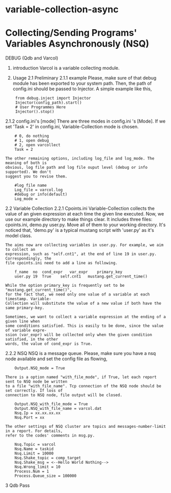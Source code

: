 # variable-collection-async
# Collecting/Sending Programs' Variables  Asynchronously (NSQ)

DEBUG (Qdb and Varcol)

1. introduction
   Varcol is a variable collecting module.

2. Usage
2.1 Preliminary
2.1.1 example
    Please, make sure of that debug module has been exported to your system path. Then,
    the path of config.ini should be passed to Injector. A simple example like this,

        from debug.inject import Injector
        Injector(config_path).start()
        # User Programmes Here
        Injector().stop()

2.1.2 config.ini's [mode]
    There are three modes in config.ini 's [Mode]. If we set 'Task = 2' in config.ini,
    Variable-Collection mode is chosen.

        # 0, do nothing
        # 1, open debug
        # 2, open varcollect
        Task = 2

    The other remaining options, including log_file and log_mode. The meaning of both is
    obvious, log file path and log file ouput level (debug or info supported). We don't
    suggest you to revise them.

        #log file name
        Log_file = varcol.log
        #debug or info(default)
        Log_mode =

2.2 Variable Collection
2.2.1 Cpoints.ini
    Variable-Collection collects the value of an given expression at each time the given
    line executed. Now, we use our example directory to make things clear.
    It includes three files: cpoints.ini, demo.py user.py. Move all of them to your working
    directory. It's noticed that, 'demo.py' is a typical mustang script with 'user.py' as
    it's model class.

    The aims now are collecting variables in user.py. For example, we aim to collect an
    expression, such as "self.cnt1", at the end of line 19 in user.py. Correspondingly, the
    file cpoints.ini need to add a line as following.

        f_name	no	cond_expr	var_expr	primary_key
        user.py	19	True	self.cnt1	mustang.get_current_time()

    While the option primary_key is frequently set to be "mustang.get_current_time()",
    for the fact that, we need only one value of a variable at each timestamp. Variable-
    Collection will substitute the value of a new value if both have the same primary-key.

    Sometimes, we want to collect a variable expression at the ending of a given line when
    some conditions satisfied. This is easily to be done, since the value of variable expre-
    ssion (var_expr) will be collected only when the given condition satisfied, in the other
    words, the value of cond_expr is True.

2.2.2 NSQ
    NSQ is a message queue. Please, make sure you have a nsq node available and set the config
    file as flowing,

        Output.NSQ_mode = True

    There is a option named "with_file_mode", if True, let each report sent to NSQ node be written
    to a file "with_file_name". Tcp connection of the NSQ node should be set correctly. If loss of
    connection to NSQ node, file output will be closed.

        Output.NSQ_with_file_mode = True
        Output.NSQ_with_file_name = varcol.dat
        Nsq.Ip = xx.xx.xx.xx
        Nsq.Port = xx

    The other settings of NSQ cluster are topics and messages-number-limit in a report. For details,
    refer to the codes' comments in msg.py.

        Nsq.Topic = varcol
        Nsq.Name = taskid
        Nsq.Limit = 10000
        Nsq.Shake_topic = comp_target
        Nsq.Shake_msg = <--Hello World Nothing-->
        Nsq.Wrong_limit = 10
        Process.Num = 1
        Process.Queue_size = 100000
3 Qdb
  Pass
